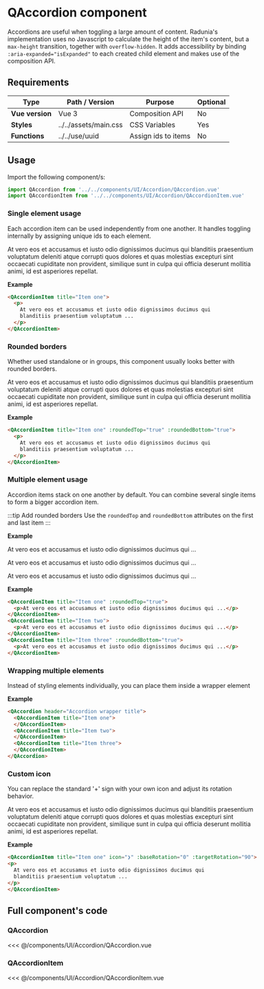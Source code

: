 <script setup>
import QAccordion from '../../components/UI/Accordion/QAccordion.vue'
import QAccordionItem from '../../components/UI/Accordion/QAccordionItem.vue'
import QThemeButton from '../../components/UI/Theme/QThemeButton.vue'
</script>

<style>
@import '../../.vitepress/theme/main.css'
</style>


<QThemeButton style="float: right;" />

# QAccordion component

Accordions are useful when toggling a large amount of content. Radunia's implementation uses no Javascript to calculate the height of the item's content, but a `max-height` transition, together with `overflow-hidden`. It adds accessibility by binding `:aria-expanded="isExpanded"` to each created child element and makes use of the composition API.

## Requirements

| Type            | Path / Version        | Purpose             | Optional |
| --------------- | --------------------- | ------------------- | -------- |
| **Vue version** | Vue 3                 | Composition API     | No       |
| **Styles**      | ../../assets/main.css | CSS Variables       | Yes      |
| **Functions**   | ../../use/uuid        | Assign ids to items | No       |

## Usage

Import the following component/s:

```javascript
import QAccordion from '../../components/UI/Accordion/QAccordion.vue'
import QAccordionItem from '../../components/UI/Accordion/QAccordionItem.vue'
```

### Single element usage

Each accordion item can be used independently from one another. It handles toggling internally by assigning unique ids to each element.

<QAccordionItem title="Item one">
  <p>
    At vero eos et accusamus et iusto odio dignissimos ducimus qui
    blanditiis praesentium voluptatum deleniti atque corrupti quos dolores
    et quas molestias excepturi sint occaecati cupiditate non provident,
    similique sunt in culpa qui officia deserunt mollitia animi, id est
    asperiores repellat.
  </p>
</QAccordionItem>

**Example**

```html
<QAccordionItem title="Item one">
  <p>
    At vero eos et accusamus et iusto odio dignissimos ducimus qui
    blanditiis praesentium voluptatum ...
  </p>
</QAccordionItem>
```

### Rounded borders

Whether used standalone or in groups, this component usually looks better with rounded borders.

<QAccordionItem title="Item one" :roundedTop="true" :roundedBottom="true">
  <p>
    At vero eos et accusamus et iusto odio dignissimos ducimus qui
    blanditiis praesentium voluptatum deleniti atque corrupti quos dolores
    et quas molestias excepturi sint occaecati cupiditate non provident,
    similique sunt in culpa qui officia deserunt mollitia animi, id est
    asperiores repellat.
  </p>
</QAccordionItem>

**Example**

```html
<QAccordionItem title="Item one" :roundedTop="true" :roundedBottom="true">
  <p>
    At vero eos et accusamus et iusto odio dignissimos ducimus qui
    blanditiis praesentium voluptatum ...
  </p>
</QAccordionItem>
```


### Multiple element usage

Accordion items stack on one another by default. You can combine several single items to form a bigger accordion item.

:::tip Add rounded borders
Use the `roundedTop` and `roundedBottom` attributes on the first and last item
:::

**Example**

<QAccordionItem title="Item one" :roundedTop="true">
  <p>At vero eos et accusamus et iusto odio dignissimos ducimus qui ...</p>
</QAccordionItem>
<QAccordionItem title="Item two">
  <p>At vero eos et accusamus et iusto odio dignissimos ducimus qui ...</p>
</QAccordionItem>
<QAccordionItem title="Item three" :roundedBottom="true">
  <p>At vero eos et accusamus et iusto odio dignissimos ducimus qui ...</p>
</QAccordionItem>

**Example**

```html {1,7}
<QAccordionItem title="Item one" :roundedTop="true">
  <p>At vero eos et accusamus et iusto odio dignissimos ducimus qui ...</p>
</QAccordionItem>
<QAccordionItem title="Item two">
  <p>At vero eos et accusamus et iusto odio dignissimos ducimus qui ...</p>
</QAccordionItem>
<QAccordionItem title="Item three" :roundedBottom="true">
  <p>At vero eos et accusamus et iusto odio dignissimos ducimus qui ...</p>
</QAccordionItem>
```

### Wrapping multiple elements

Instead of styling elements individually, you can place them inside a wrapper element

<QAccordion header="Accordion wrapper title">
  <QAccordionItem title="Item one">
  </QAccordionItem>
  <QAccordionItem title="Item two">
  </QAccordionItem>
  <QAccordionItem title="Item three">
  </QAccordionItem>
</QAccordion>

**Example**

```html {1}
<QAccordion header="Accordion wrapper title">
  <QAccordionItem title="Item one">
  </QAccordionItem>
  <QAccordionItem title="Item two">
  </QAccordionItem>
  <QAccordionItem title="Item three">
  </QAccordionItem>
</QAccordion>
```

### Custom icon

You can replace the standard '+' sign with your own icon and adjust its rotation behavior.

<QAccordionItem title="Item one" icon="❯" :baseRotation="0" :targetRotation="90">
<p>
  At vero eos et accusamus et iusto odio dignissimos ducimus qui
  blanditiis praesentium voluptatum deleniti atque corrupti quos dolores
  et quas molestias excepturi sint occaecati cupiditate non provident,
  similique sunt in culpa qui officia deserunt mollitia animi, id est
  asperiores repellat.
</p>
</QAccordionItem>

**Example**

```html {1}
<QAccordionItem title="Item one" icon="❯" :baseRotation="0" :targetRotation="90">
<p>
  At vero eos et accusamus et iusto odio dignissimos ducimus qui
  blanditiis praesentium voluptatum ...
</p>
</QAccordionItem>
```

## Full component's code

### QAccordion

<<< @/components/UI/Accordion/QAccordion.vue

### QAccordionItem

<<< @/components/UI/Accordion/QAccordionItem.vue
